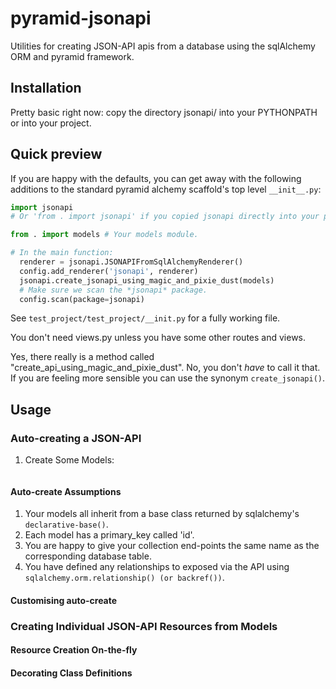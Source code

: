 # pyramid-jsonapi

Utilities for creating JSON-API apis from a database using the sqlAlchemy ORM and pyramid framework.

## Installation

Pretty basic right now: copy the directory jsonapi/ into your PYTHONPATH or into your project.

## Quick preview

If you are happy with the defaults, you can get away with the following additions to the standard pyramid alchemy scaffold's top level `__init__.py`:

```python
import jsonapi
# Or 'from . import jsonapi' if you copied jsonapi directly into your project.

from . import models # Your models module.

# In the main function:
  renderer = jsonapi.JSONAPIFromSqlAlchemyRenderer()
  config.add_renderer('jsonapi', renderer)
  jsonapi.create_jsonapi_using_magic_and_pixie_dust(models)
  # Make sure we scan the *jsonapi* package.
  config.scan(package=jsonapi)
```

See `test_project/test_project/__init.py` for a fully working file.

You don't need views.py unless you have some other routes and views.

Yes, there really is a method called "create_api_using_magic_and_pixie_dust". No, you don't *have* to call it that. If you are feeling more sensible you can use the synonym `create_jsonapi()`.

## Usage

### Auto-creating a JSON-API

1. Create Some Models:

    ```python
    
    ```

#### Auto-create Assumptions

1. Your models all inherit from a base class returned by sqlalchemy's `declarative-base()`.
1. Each model has a primary_key called 'id'.
1. You are happy to give your collection end-points the same name as the corresponding database table.
1. You have defined any relationships to exposed via the API using `sqlalchemy.orm.relationship() (or backref())`.

#### Customising auto-create

### Creating Individual JSON-API Resources from Models

#### Resource Creation On-the-fly

#### Decorating Class Definitions
